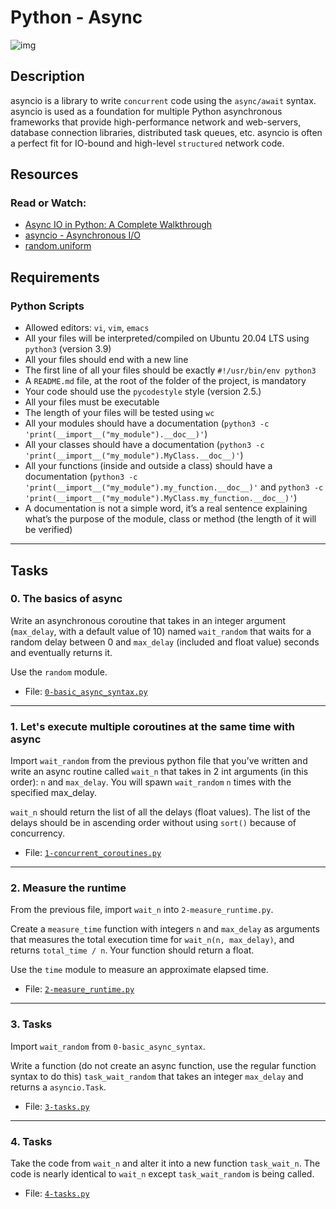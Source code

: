 # Python - Async

![img](https://realpython.com/cdn-cgi/image/width=1920,format=auto/https://files.realpython.com/media/Understanding-Asynchronous-Programming-in-Python_Watermarked.4b590c7c03ea.jpg)

## Description
asyncio is a library to write `concurrent` code using the `async/await` syntax.
asyncio is used as a foundation for multiple Python asynchronous frameworks that provide high-performance network and web-servers, database connection libraries, distributed task queues, etc.
asyncio is often a perfect fit for IO-bound and high-level `structured` network code.

## Resources
### Read or Watch:
- [Async IO in Python: A Complete Walkthrough](https://realpython.com/async-io-python/)
- [asyncio - Asynchronous I/O](https://docs.python.org/3/library/asyncio.html)
- [random.uniform](https://docs.python.org/3/library/random.html#random.uniform)

## Requirements
### Python Scripts
- Allowed editors: `vi`, `vim`, `emacs`
- All your files will be interpreted/compiled on Ubuntu 20.04 LTS using `python3` (version 3.9)
- All your files should end with a new line
- The first line of all your files should be exactly `#!/usr/bin/env python3`
- A `README.md` file, at the root of the folder of the project, is mandatory
- Your code should use the `pycodestyle` style (version 2.5.)
- All your files must be executable
- The length of your files will be tested using `wc`
- All your modules should have a documentation (`python3 -c 'print(__import__("my_module").__doc__)'`)
- All your classes should have a documentation (`python3 -c 'print(__import__("my_module").MyClass.__doc__)'`)
- All your functions (inside and outside a class) should have a documentation (`python3 -c 'print(__import__("my_module").my_function.__doc__)'` and `python3 -c 'print(__import__("my_module").MyClass.my_function.__doc__)'`)
- A documentation is not a simple word, it’s a real sentence explaining what’s the purpose of the module, class or method (the length of it will be verified)

-------------------------
## Tasks

### 0. The basics of async
Write an asynchronous coroutine that takes in an integer argument (`max_delay`, with a default value of 10) named `wait_random` that waits for a random delay between 0 and `max_delay` (included and float value) seconds and eventually returns it.

Use the `random` module.
- File: [`0-basic_async_syntax.py`](https://github.com/ali-jin/holbertonschool-web_back_end/blob/main/python_async_function/0-basic_async_syntax.py)

-------------------------
### 1. Let's execute multiple coroutines at the same time with async
Import `wait_random` from the previous python file that you’ve written and write an async routine called `wait_n` that takes in 2 int arguments (in this order): `n` and `max_delay`. You will spawn `wait_random` `n` times with the specified max_delay.

`wait_n` should return the list of all the delays (float values). The list of the delays should be in ascending order without using `sort()` because of concurrency.
- File: [`1-concurrent_coroutines.py`](https://github.com/ali-jin/holbertonschool-web_back_end/blob/main/python_async_function/1-concurrent_coroutines.py)

-------------------------
### 2. Measure the runtime
From the previous file, import `wait_n` into `2-measure_runtime.py`.

Create a `measure_time` function with integers `n` and `max_delay` as arguments that measures the total execution time for `wait_n(n, max_delay)`, and returns `total_time / n`. Your function should return a float.

Use the `time` module to measure an approximate elapsed time.
- File: [`2-measure_runtime.py`](https://github.com/ali-jin/holbertonschool-web_back_end/blob/main/python_async_function/2-measure_runtime.py)

-------------------------
### 3. Tasks
Import `wait_random` from `0-basic_async_syntax`.

Write a function (do not create an async function, use the regular function syntax to do this) `task_wait_random` that takes an integer `max_delay` and returns a `asyncio.Task`.
- File: [`3-tasks.py`](https://github.com/ali-jin/holbertonschool-web_back_end/blob/main/python_async_function/3-tasks.py)

-------------------------
### 4. Tasks
Take the code from `wait_n` and alter it into a new function `task_wait_n`. The code is nearly identical to `wait_n` except `task_wait_random` is being called.
- File: [`4-tasks.py`](https://github.com/ali-jin/holbertonschool-web_back_end/blob/main/python_async_function/4-tasks.py)
